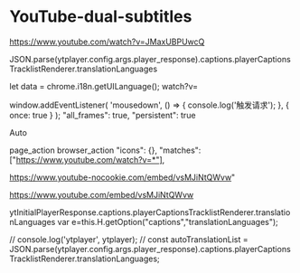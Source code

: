 # YouTube-dual-subtitles

<!-- https://www.youtube.com/api/timedtext?type=list&v=ZXmKKV7R72c -->

<!-- "matches": ["http://127.0.0.1/*"], -->

https://www.youtube.com/watch?v=JMaxUBPUwcQ

JSON.parse(ytplayer.config.args.player_response).captions.playerCaptionsTracklistRenderer.translationLanguages

let data = chrome.i18n.getUILanguage();
watch?v=

window.addEventListener(
'mousedown',
() => {
console.log('触发请求');
},
{ once: true }
);
"all_frames": true,
"persistent": true

<div class="ytp-menuitem" tabindex="0" role="menuitemradio" data-lang="${autoLang.languageCode[0]}" aria-checked="true">
  <div class="ytp-menuitem-label">Auto</div>
</div>

page_action
browser_action
"icons": {},
"matches": ["https://www.youtube.com/watch?v=*"],

https://www.youtube-nocookie.com/embed/vsMJiNtQWvw"

https://www.youtube.com/embed/vsMJiNtQWvw

<!-- \n已开启 👍 -->

ytInitialPlayerResponse.captions.playerCaptionsTracklistRenderer.translationLanguages
var e=this.H.getOption("captions","translationLanguages");

// console.log('ytplayer', ytplayer);
// const autoTranslationList = JSON.parse(ytplayer.config.args.player_response).captions.playerCaptionsTracklistRenderer.translationLanguages;
